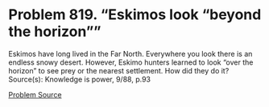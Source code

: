 # Problem 819. “Eskimos look “beyond the horizon””

Eskimos have long lived in the Far North. Everywhere you look there is an endless snowy desert. However, Eskimo hunters learned to look “over the horizon” to see prey or the nearest settlement. How did they do it? Source(s): Knowledge is power, 9/88, p.93

[Problem Source](https://www.trizland.ru/tasks/5400/)